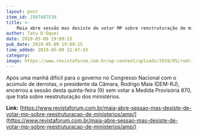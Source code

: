 ```yaml
---
layout: post
item_id: 2587487530
title: >-
    Maia abre sessão mas desiste de votar MP sobre reestruturação de ministérios
author: Tatu D'Oquei
date: 2019-05-09 19:09:15
pub_date: 2019-05-09 19:09:15
time_added: 2019-05-09 22:47:43
category: 
image: https://www.revistaforum.com.br/wp-content/uploads/2019/05/rodrigo-maia.jpg
---
```


Após uma manhã difícil para o governo no Congresso Nacional com o acúmulo de derrotas, o presidente da Câmara, Rodrigo Maia (DEM-RJ), encerrou a sessão desta quinta-feira (9) sem votar a Medida Provisória 870, que trata sobre reestruturação dos ministérios.

**Link:** [https://www.revistaforum.com.br/maia-abre-sessao-mas-desiste-de-votar-mp-sobre-reestruturacao-de-ministerios/amp/](https://www.revistaforum.com.br/maia-abre-sessao-mas-desiste-de-votar-mp-sobre-reestruturacao-de-ministerios/amp/)

